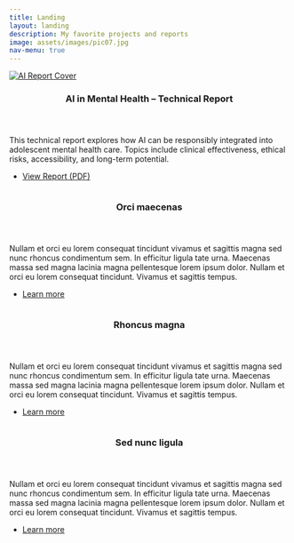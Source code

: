 ```yaml
---
title: Landing
layout: landing
description: My favorite projects and reports
image: assets/images/pic07.jpg
nav-menu: true
---
```


<!-- Main -->
<div id="main">

<!-- Spotlight Projects -->
<section id="one" class="spotlights">

  <!-- PDF Spotlight FIRST -->
  <section>
    <a href="{{ '/assets/files/report/Technical_Report_Alexia_Crawford.pdf' | relative_url }}" class="image" target="_blank" rel="noopener noreferrer">
      <img src="{% link assets/images/pic11.jpg %}" alt="AI Report Cover" data-position="center center" />
    </a>
    <div class="content">
      <div class="inner">
        <header class="major">
          <h3>AI in Mental Health – Technical Report</h3>
        </header>
        <p>This technical report explores how AI can be responsibly integrated into adolescent mental health care. Topics include clinical effectiveness, ethical risks, accessibility, and long-term potential.</p>
        <ul class="actions">
          <li><a href="{{ '/assets/files/report/Technical_Report_Alexia_Crawford.pdf' | relative_url }}" class="button icon fa-file-pdf-o" target="_blank" rel="noopener noreferrer">View Report (PDF)</a></li>
        </ul>
      </div>
    </div>
  </section>

  <!-- Other Projects -->
  <section>
    <a href="generic.html" class="image">
      <img src="{% link assets/images/pic08.jpg %}" alt="" data-position="center center" />
    </a>
    <div class="content">
      <div class="inner">
        <header class="major">
          <h3>Orci maecenas</h3>
        </header>
        <p>Nullam et orci eu lorem consequat tincidunt vivamus et sagittis magna sed nunc rhoncus condimentum sem. In efficitur ligula tate urna. Maecenas massa sed magna lacinia magna pellentesque lorem ipsum dolor. Nullam et orci eu lorem consequat tincidunt. Vivamus et sagittis tempus.</p>
        <ul class="actions">
          <li><a href="generic.html" class="button">Learn more</a></li>
        </ul>
      </div>
    </div>
  </section>

  <section>
    <a href="generic.html" class="image">
      <img src="{% link assets/images/pic09.jpg %}" alt="" data-position="top center" />
    </a>
    <div class="content">
      <div class="inner">
        <header class="major">
          <h3>Rhoncus magna</h3>
        </header>
        <p>Nullam et orci eu lorem consequat tincidunt vivamus et sagittis magna sed nunc rhoncus condimentum sem. In efficitur ligula tate urna. Maecenas massa sed magna lacinia magna pellentesque lorem ipsum dolor. Nullam et orci eu lorem consequat tincidunt. Vivamus et sagittis tempus.</p>
        <ul class="actions">
          <li><a href="generic.html" class="button">Learn more</a></li>
        </ul>
      </div>
    </div>
  </section>

  <section>
    <a href="generic.html" class="image">
      <img src="{% link assets/images/pic10.jpg %}" alt="" data-position="25% 25%" />
    </a>
    <div class="content">
      <div class="inner">
        <header class="major">
          <h3>Sed nunc ligula</h3>
        </header>
        <p>Nullam et orci eu lorem consequat tincidunt vivamus et sagittis magna sed nunc rhoncus condimentum sem. In efficitur ligula tate urna. Maecenas massa sed magna lacinia magna pellentesque lorem ipsum dolor. Nullam et orci eu lorem consequat tincidunt. Vivamus et sagittis tempus.</p>
        <ul class="actions">
          <li><a href="generic.html" class="button">Learn more</a></li>
        </ul>
      </div>
    </div>
  </section>

</section>

<!-- T

